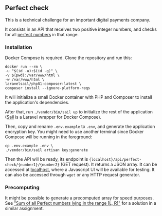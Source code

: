 ## Perfect check

This is a technical challenge for an important digital payments company.

It consists in an API that receives two positive integer numbers,
and checks for all [perfect numbers](https://en.wikipedia.org/wiki/Perfect_number) in that range.


### Installation

Docker Compose is required. Clone the repository and run this:

    docker run --rm \
    -u "$(id -u):$(id -g)" \
    -v $(pwd):/var/www/html \
    -w /var/www/html \
    laravelsail/php81-composer:latest \
    composer install --ignore-platform-reqs

It will initialize a small Docker container with PHP and Composer to install the application's dependencies.

After that, run `./vendor/bin/sail up` to initialize the rest of the application
([Sail](https://laravel.com/docs/9.x/sail) is a Laravel wrapper for Docker Compose).  

Then, copy and rename `.env.example` to `.env`, and generate the application encryption key.
You might need to use another terminal since Docker Compose will be running in the foreground:

    cp .env.example .env \
    ./vendor/bin/sail artisan key:generate

Then the API will be ready, its endpoint is `{localhost}/api/perfect-check/{number1}/{number2}` (GET request).
It returns a JSON array. It can be accessed at [localhost](http://localhost), where a Javascript
UI will be available for testing. It can also be accessed through `wget` or any HTTP request generator.

### Precomputing

It might be possible to generate a precomputed array for speed purposes.
See ["Sum of all Perfect numbers lying in the range [L, R]"](https://www.geeksforgeeks.org/sum-of-all-perfect-numbers-lying-in-the-range-l-r/)
for a solution in a similar assignment.
